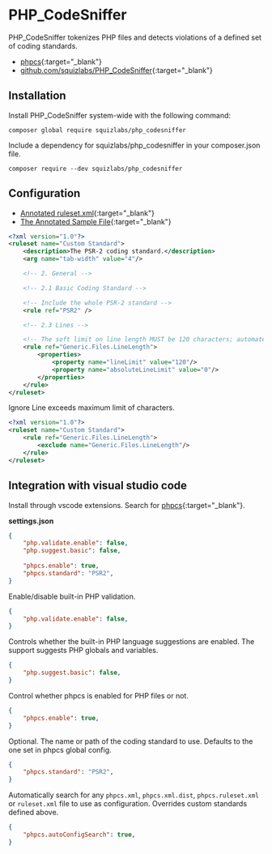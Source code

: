 # PHP_CodeSniffer

PHP_CodeSniffer tokenizes PHP files and detects violations of a defined set of coding standards.

- [phpcs](https://marketplace.visualstudio.com/items?itemName=ikappas.phpcs){:target="_blank"}
- [github.com/squizlabs/PHP_CodeSniffer](https://github.com/squizlabs/PHP_CodeSniffer){:target="_blank"}

## Installation

Install PHP_CodeSniffer system-wide with the following command:

```shell
composer global require squizlabs/php_codesniffer
```

Include a dependency for squizlabs/php_codesniffer in your composer.json file.

```shell
composer require --dev squizlabs/php_codesniffer
```

## Configuration

- [Annotated ruleset.xml](https://github.com/squizlabs/PHP_CodeSniffer/blob/master/src/Standards/PSR2/ruleset.xml){:target="_blank"}
- [The Annotated Sample File](https://pear.php.net/manual/en/package.php.php-codesniffer.annotated-ruleset.php){:target="_blank"}

```xml
<?xml version="1.0"?>
<ruleset name="Custom Standard">
    <description>The PSR-2 coding standard.</description>
    <arg name="tab-width" value="4"/>

    <!-- 2. General -->

    <!-- 2.1 Basic Coding Standard -->

    <!-- Include the whole PSR-2 standard -->
    <rule ref="PSR2" />

    <!-- 2.3 Lines -->

    <!-- The soft limit on line length MUST be 120 characters; automated style checkers MUST warn but MUST NOT error at the soft limit. -->
    <rule ref="Generic.Files.LineLength">
        <properties>
            <property name="lineLimit" value="120"/>
            <property name="absoluteLineLimit" value="0"/>
        </properties>
    </rule>
</ruleset>
```

Ignore Line exceeds maximum limit of characters.

```xml
<?xml version="1.0"?>
<ruleset name="Custom Standard">
    <rule ref="Generic.Files.LineLength">
        <exclude name="Generic.Files.LineLength"/>
    </rule>
</ruleset>
```

## Integration with visual studio code

Install through vscode extensions. Search for [phpcs](https://marketplace.visualstudio.com/items?itemName=ikappas.phpcs){:target="_blank"}.

**settings.json**

```json
{
    "php.validate.enable": false,
    "php.suggest.basic": false,
    
    "phpcs.enable": true,
    "phpcs.standard": "PSR2",
}
```

Enable/disable built-in PHP validation.

```json
{
    "php.validate.enable": false,
}
```

Controls whether the built-in PHP language suggestions are enabled. The support suggests PHP globals and variables.

```json
{
    "php.suggest.basic": false,
}
```

Control whether phpcs is enabled for PHP files or not.

```json
{
    "phpcs.enable": true,
}
```

Optional. The name or path of the coding standard to use. Defaults to the one set in phpcs global config.

```json
{
    "phpcs.standard": "PSR2",
}
```

Automatically search for any `phpcs.xml`, `phpcs.xml.dist`, `phpcs.ruleset.xml` or `ruleset.xml` file to use as configuration. Overrides custom standards defined above.

```json
{
    "phpcs.autoConfigSearch": true,
}
```
